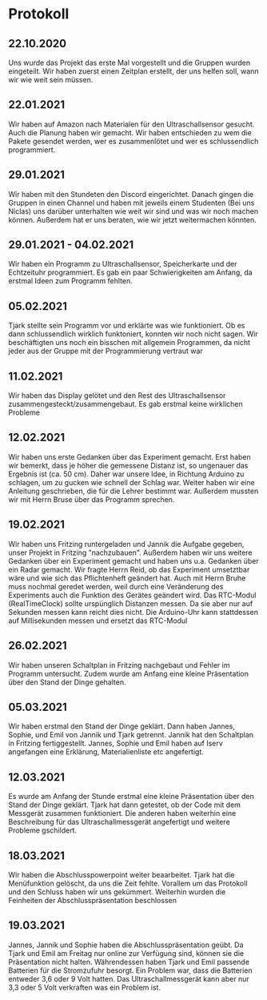 # Protokoll

## 22.10.2020
Uns wurde das Projekt das erste Mal vorgestellt und die Gruppen wurden eingeteilt. Wir haben zuerst einen Zeitplan erstellt, der uns helfen soll, wann wir wie weit sein müssen.

## 22.01.2021
Wir haben auf Amazon nach Materialen für den Ultraschallsensor gesucht. Auch die Planung haben wir gemacht. Wir haben entschieden zu wem die Pakete gesendet werden, wer es zusammenlötet und wer es schlussendlich programmiert.

## 29.01.2021
Wir haben mit den Stundeten den Discord eingerichtet. Danach gingen die Gruppen in einen Channel und haben mit jeweils einem Studenten (Bei uns Niclas) uns darüber unterhalten wie weit wir sind und was wir noch machen können. Außerdem hat er uns beraten, wie wir jetzt weitermachen könnten.

## 29.01.2021 - 04.02.2021
Wir haben ein Programm zu Ultraschallsensor, Speicherkarte und der Echtzeituhr programmiert. Es gab ein paar Schwierigkeiten am Anfang, da erstmal Ideen zum Programm fehlten.

## 05.02.2021
Tjark stellte sein Programm vor und erklärte was wie funktioniert. Ob es dann schlussendlich wirklich funktoniert, konnten wir noch nicht sagen. Wir beschäftigten uns noch ein bisschen mit allgemein Programmen, da nicht jeder aus der Gruppe mit der Programmierung vertraut war

## 11.02.2021
Wir haben das Display gelötet und den Rest des Ultraschallsensor zusammengesteckt/zusammengebaut. Es gab erstmal keine wirklichen Probleme

## 12.02.2021
Wir haben uns erste Gedanken über das Experiment gemacht. Erst haben wir bemerkt, dass je höher die gemessene Distanz ist, so ungenauer das Ergebnis ist (ca. 50 cm). Daher war unsere Idee, in Richtung Arduino zu schlagen, um zu gucken wie schnell der Schlag war. Weiter haben wir eine Anleitung geschrieben, die für die Lehrer bestimmt war. Außerdem mussten wir mit Herrn Bruse über das Programm sprechen.

## 19.02.2021
Wir haben uns Fritzing runtergeladen und Jannik die Aufgabe gegeben, unser Projekt in Fritzing "nachzubauen". Außerdem haben wir uns weitere Gedanken über ein Experiment gemacht und haben uns u.a. Gedanken über ein Radar gemacht. Wir fragte Herrn Reid, ob das Experiment umsetztbar wäre und wie sich das Pflichtenheft geändert hat. Auch mit Herrn Bruhe muss nochmal geredet werden, weil durch eine Veränderung des Experiments auch die Funktion des Gerätes geändert wird. Das RTC-Modul (RealTimeClock) sollte urspünglich Distanzen messen. Da sie aber nur auf Sekunden messen kann reicht dies nicht. Die Arduino-Uhr kann stattdessen auf Millisekunden messen und ersetzt das RTC-Modul 

## 26.02.2021
Wir haben  unseren Schaltplan in Fritzing nachgebaut und Fehler im Programm untersucht. Zudem wurde am Anfang eine kleine Präsentation über den Stand der Dinge gehalten.

## 05.03.2021
Wir haben erstmal den Stand der Dinge geklärt. Dann haben Jannes, Sophie, und Emil von Jannik und Tjark getrennt. Jannik hat den Schaltplan in Fritzing fertiggestellt. Jannes, Sophie und Emil haben auf Iserv angefangen eine Erklärung, Materialienliste etc angefertigt. 

## 12.03.2021
Es wurde am Anfang der Stunde erstmal eine kleine Präsentation über den Stand der Dinge geklärt. Tjark hat dann getestet, ob der Code mit dem Messgerät zusammen funktioniert. Die anderen haben weiterhin eine Beschreibung für das Ultraschallmessgerät angefertigt und weitere Probleme gschildert.

## 18.03.2021
Wir haben die Abschlusspowerpoint weiter beaarbeitet. Tjark hat die Menüfunktion gelöscht, da uns die Zeit fehlte. Vorallem um das Protokoll und den Schluss haben wir uns gekümmert. Weiterhin wurden die Feinheiten der Abschlusspräsentation beschlossen

## 19.03.2021
Jannes, Jannik und Sophie haben die Abschlusspräsentation geübt. Da Tjark und Emil am Freitag nur online zur Verfügung sind, können sie die Präsentation nicht halten. Währendessen haben Tjark und Emil passende Batterien für die Stromzufuhr besorgt. Ein Problem war, dass die Batterien entweder 3,6 oder 9 Volt hatten. Das Ultraschallmessgerät kann aber nur 3,3 oder 5 Volt verkraften was ein Problem ist.

